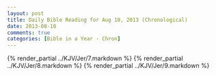 ```yaml
---
layout: post
title: Daily Bible Reading for Aug 10, 2013 (Chronological)
date: 2013-08-10
comments: true
categories: [Bible in a Year - Chron]
---
```

{% render_partial ../KJV/Jer/7.markdown %}
{% render_partial ../KJV/Jer/8.markdown %}
{% render_partial ../KJV/Jer/9.markdown %}
